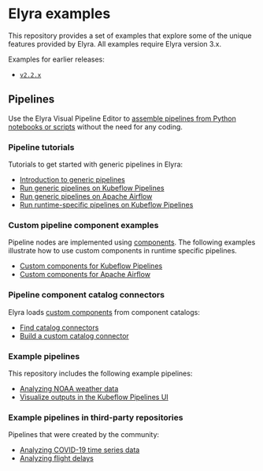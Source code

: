 <!--
{% comment %}
Copyright 2018-2020 Elyra Authors

Licensed under the Apache License, Version 2.0 (the "License");
you may not use this file except in compliance with the License.
You may obtain a copy of the License at

http://www.apache.org/licenses/LICENSE-2.0

Unless required by applicable law or agreed to in writing, software
distributed under the License is distributed on an "AS IS" BASIS,
WITHOUT WARRANTIES OR CONDITIONS OF ANY KIND, either express or implied.
See the License for the specific language governing permissions and
limitations under the License.
{% endcomment %}
-->

# Elyra examples

This repository provides a set of examples that explore some of the unique
features provided by Elyra. All examples require Elyra version 3.x.

Examples for earlier releases:
 - [`v2.2.x`](https://github.com/elyra-ai/examples/tree/v2.2.x)

## Pipelines

Use the Elyra Visual Pipeline Editor to [assemble pipelines from Python notebooks or scripts](https://elyra.readthedocs.io/en/stable/user_guide/pipelines.html) without the need for any coding.

### Pipeline tutorials

Tutorials to get started with generic pipelines in Elyra:
- [Introduction to generic pipelines](pipelines/introduction-to-generic-pipelines)
- [Run generic pipelines on Kubeflow Pipelines](pipelines/run-generic-pipelines-on-kubeflow-pipelines)
- [Run generic pipelines on Apache Airflow](pipelines/run-generic-pipelines-on-apache-airflow)
- [Run runtime-specific pipelines on Kubeflow Pipelines](pipelines/run-pipelines-on-kubeflow-pipelines)

### Custom pipeline component examples

Pipeline nodes are implemented using
[components](https://elyra.readthedocs.io/en/stable/user_guide/pipeline-components.html). The following examples illustrate how to use custom components in runtime specific pipelines.

- [Custom components for Kubeflow Pipelines](pipelines/kubeflow_pipelines_component_examples)
- [Custom components for Apache Airflow](pipelines/airflow_component_examples)

### Pipeline component catalog connectors

Elyra loads [custom components](https://elyra.readthedocs.io/en/stable/user_guide/pipeline-components.html) from component catalogs:
- [Find catalog connectors](component-catalog-connectors/connector-directory.md)
- [Build a custom catalog connector](component-catalog-connectors/build-a-custom-connector.md)

### Example pipelines
This repository includes the following example pipelines:
- [Analyzing NOAA weather data](pipelines/dax_noaa_weather_data)
- [Visualize outputs in the Kubeflow Pipelines UI](pipelines/visualize_output_in_kubeflow_pipelines_ui)

### Example pipelines in third-party repositories
Pipelines that were created by the community:
- [Analyzing COVID-19 time series data](https://github.com/CODAIT/covid-notebooks)
- [Analyzing flight delays](https://github.com/CODAIT/flight-delay-notebooks)
